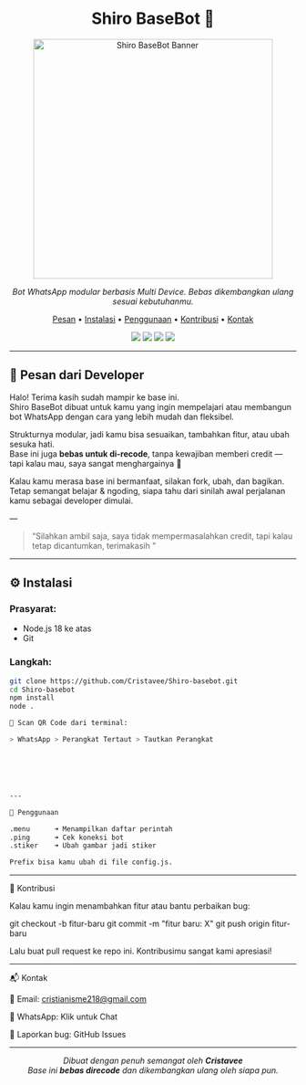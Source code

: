 
<h1 align="center">Shiro BaseBot 🧠</h1>

<p align="center">
  <img src="https://pomf2.lain.la/f/10xr5ka8.png" alt="Shiro BaseBot Banner" width="420"/>
</p>

<p align="center">
  <em>Bot WhatsApp modular berbasis Multi Device. Bebas dikembangkan ulang sesuai kebutuhanmu.</em>
</p>

<p align="center">
  <a href="#pesan-dari-developer">Pesan</a> • 
  <a href="#instalasi">Instalasi</a> • 
  <a href="#penggunaan">Penggunaan</a> • 
  <a href="#kontribusi">Kontribusi</a> • 
  <a href="#kontak">Kontak</a>
</p>

<p align="center">
  <img src="https://img.shields.io/badge/Node.js-%3E=18.0-brightgreen?style=flat" />
  <img src="https://img.shields.io/github/repo-size/Cristavee/Shiro-basebot" />
  <img src="https://img.shields.io/github/last-commit/Cristavee/Shiro-basebot" />
  <img src="https://img.shields.io/github/license/Cristavee/Shiro-basebot" />
</p>

---

## 💬 Pesan dari Developer

Halo! Terima kasih sudah mampir ke base ini.  
Shiro BaseBot dibuat untuk kamu yang ingin mempelajari atau membangun bot WhatsApp dengan cara yang lebih mudah dan fleksibel.

Strukturnya modular, jadi kamu bisa sesuaikan, tambahkan fitur, atau ubah sesuka hati.  
Base ini juga **bebas untuk di-recode**, tanpa kewajiban memberi credit — tapi kalau mau, saya sangat menghargainya 🙌

Kalau kamu merasa base ini bermanfaat, silakan fork, ubah, dan bagikan.  
Tetap semangat belajar & ngoding, siapa tahu dari sinilah awal perjalanan kamu sebagai developer dimulai.

—

> “Silahkan ambil saja, saya tidak mempermasalahkan credit, tapi kalau tetap dicantumkan, terimakasih ”

---

## ⚙️ Instalasi

### Prasyarat:
- Node.js 18 ke atas
- Git

### Langkah:

```bash
git clone https://github.com/Cristavee/Shiro-basebot.git
cd Shiro-basebot
npm install
node .

📱 Scan QR Code dari terminal:

> WhatsApp > Perangkat Tertaut > Tautkan Perangkat






---

📖 Penggunaan

.menu      ➜ Menampilkan daftar perintah
.ping      ➜ Cek koneksi bot
.stiker    ➜ Ubah gambar jadi stiker

Prefix bisa kamu ubah di file config.js.
```

---

🙌 Kontribusi

Kalau kamu ingin menambahkan fitur atau bantu perbaikan bug:

git checkout -b fitur-baru
git commit -m "fitur baru: X"
git push origin fitur-baru

Lalu buat pull request ke repo ini. Kontribusimu sangat kami apresiasi!


---

📬 Kontak

📧 Email: cristianisme218@gmail.com

💬 WhatsApp: Klik untuk Chat

📁 Laporkan bug: GitHub Issues



---

<p align="center">
  <i>Dibuat dengan penuh semangat oleh <strong>Cristavee</strong><br>Base ini <strong>bebas direcode</strong> dan dikembangkan ulang oleh siapa pun.</i>
</p>
